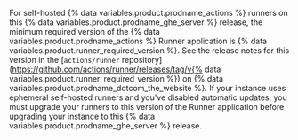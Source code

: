 For self-hosted {% data variables.product.prodname_actions %} runners on this {% data variables.product.prodname_ghe_server %} release, the minimum required version of the {% data variables.product.prodname_actions %} Runner application is {% data variables.product.runner_required_version %}. See the release notes for this version in the [`actions/runner` repository](https://github.com/actions/runner/releases/tag/v{% data variables.product.runner_required_version %}) on {% data variables.product.prodname_dotcom_the_website %}. If your instance uses ephemeral self-hosted runners and you've disabled automatic updates, you must upgrade your runners to this version of the Runner application before upgrading your instance to this {% data variables.product.prodname_ghe_server %} release.
